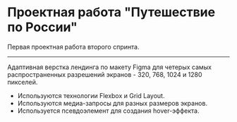 # Проектная работа "Путешествие по России"

Первая проектная работа второго спринта.
- - -

Адаптивная верстка лендинга по макету Figma для четерых самых распространенных разрешений экранов - 320, 768, 1024 и 1280 пикселей.

* Используются технологии Flexbox и Grid Layout.
* Используются медиа-запросы для разных размеров экранов.
* Используется псевдоэлемент для создания hover-эффекта.
